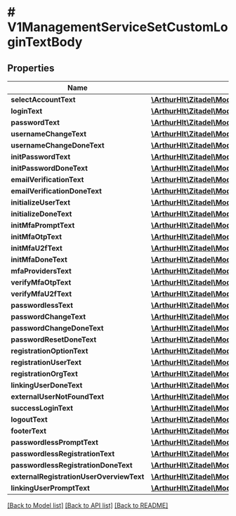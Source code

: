 # # V1ManagementServiceSetCustomLoginTextBody

## Properties

Name | Type | Description | Notes
------------ | ------------- | ------------- | -------------
**selectAccountText** | [**\ArthurHlt\Zitadel\Model\V1SelectAccountScreenText**](V1SelectAccountScreenText.md) |  | [optional]
**loginText** | [**\ArthurHlt\Zitadel\Model\V1LoginScreenText**](V1LoginScreenText.md) |  | [optional]
**passwordText** | [**\ArthurHlt\Zitadel\Model\V1PasswordScreenText**](V1PasswordScreenText.md) |  | [optional]
**usernameChangeText** | [**\ArthurHlt\Zitadel\Model\V1UsernameChangeScreenText**](V1UsernameChangeScreenText.md) |  | [optional]
**usernameChangeDoneText** | [**\ArthurHlt\Zitadel\Model\V1UsernameChangeDoneScreenText**](V1UsernameChangeDoneScreenText.md) |  | [optional]
**initPasswordText** | [**\ArthurHlt\Zitadel\Model\V1InitPasswordScreenText**](V1InitPasswordScreenText.md) |  | [optional]
**initPasswordDoneText** | [**\ArthurHlt\Zitadel\Model\V1InitPasswordDoneScreenText**](V1InitPasswordDoneScreenText.md) |  | [optional]
**emailVerificationText** | [**\ArthurHlt\Zitadel\Model\V1EmailVerificationScreenText**](V1EmailVerificationScreenText.md) |  | [optional]
**emailVerificationDoneText** | [**\ArthurHlt\Zitadel\Model\V1EmailVerificationDoneScreenText**](V1EmailVerificationDoneScreenText.md) |  | [optional]
**initializeUserText** | [**\ArthurHlt\Zitadel\Model\V1InitializeUserScreenText**](V1InitializeUserScreenText.md) |  | [optional]
**initializeDoneText** | [**\ArthurHlt\Zitadel\Model\V1InitializeUserDoneScreenText**](V1InitializeUserDoneScreenText.md) |  | [optional]
**initMfaPromptText** | [**\ArthurHlt\Zitadel\Model\V1InitMFAPromptScreenText**](V1InitMFAPromptScreenText.md) |  | [optional]
**initMfaOtpText** | [**\ArthurHlt\Zitadel\Model\V1InitMFAOTPScreenText**](V1InitMFAOTPScreenText.md) |  | [optional]
**initMfaU2fText** | [**\ArthurHlt\Zitadel\Model\V1InitMFAU2FScreenText**](V1InitMFAU2FScreenText.md) |  | [optional]
**initMfaDoneText** | [**\ArthurHlt\Zitadel\Model\V1InitMFADoneScreenText**](V1InitMFADoneScreenText.md) |  | [optional]
**mfaProvidersText** | [**\ArthurHlt\Zitadel\Model\V1MFAProvidersText**](V1MFAProvidersText.md) |  | [optional]
**verifyMfaOtpText** | [**\ArthurHlt\Zitadel\Model\V1VerifyMFAOTPScreenText**](V1VerifyMFAOTPScreenText.md) |  | [optional]
**verifyMfaU2fText** | [**\ArthurHlt\Zitadel\Model\V1VerifyMFAU2FScreenText**](V1VerifyMFAU2FScreenText.md) |  | [optional]
**passwordlessText** | [**\ArthurHlt\Zitadel\Model\V1PasswordlessScreenText**](V1PasswordlessScreenText.md) |  | [optional]
**passwordChangeText** | [**\ArthurHlt\Zitadel\Model\V1PasswordChangeScreenText**](V1PasswordChangeScreenText.md) |  | [optional]
**passwordChangeDoneText** | [**\ArthurHlt\Zitadel\Model\V1PasswordChangeDoneScreenText**](V1PasswordChangeDoneScreenText.md) |  | [optional]
**passwordResetDoneText** | [**\ArthurHlt\Zitadel\Model\V1PasswordResetDoneScreenText**](V1PasswordResetDoneScreenText.md) |  | [optional]
**registrationOptionText** | [**\ArthurHlt\Zitadel\Model\V1RegistrationOptionScreenText**](V1RegistrationOptionScreenText.md) |  | [optional]
**registrationUserText** | [**\ArthurHlt\Zitadel\Model\V1RegistrationUserScreenText**](V1RegistrationUserScreenText.md) |  | [optional]
**registrationOrgText** | [**\ArthurHlt\Zitadel\Model\V1RegistrationOrgScreenText**](V1RegistrationOrgScreenText.md) |  | [optional]
**linkingUserDoneText** | [**\ArthurHlt\Zitadel\Model\V1LinkingUserDoneScreenText**](V1LinkingUserDoneScreenText.md) |  | [optional]
**externalUserNotFoundText** | [**\ArthurHlt\Zitadel\Model\V1ExternalUserNotFoundScreenText**](V1ExternalUserNotFoundScreenText.md) |  | [optional]
**successLoginText** | [**\ArthurHlt\Zitadel\Model\V1SuccessLoginScreenText**](V1SuccessLoginScreenText.md) |  | [optional]
**logoutText** | [**\ArthurHlt\Zitadel\Model\V1LogoutDoneScreenText**](V1LogoutDoneScreenText.md) |  | [optional]
**footerText** | [**\ArthurHlt\Zitadel\Model\V1FooterText**](V1FooterText.md) |  | [optional]
**passwordlessPromptText** | [**\ArthurHlt\Zitadel\Model\V1PasswordlessPromptScreenText**](V1PasswordlessPromptScreenText.md) |  | [optional]
**passwordlessRegistrationText** | [**\ArthurHlt\Zitadel\Model\V1PasswordlessRegistrationScreenText**](V1PasswordlessRegistrationScreenText.md) |  | [optional]
**passwordlessRegistrationDoneText** | [**\ArthurHlt\Zitadel\Model\V1PasswordlessRegistrationDoneScreenText**](V1PasswordlessRegistrationDoneScreenText.md) |  | [optional]
**externalRegistrationUserOverviewText** | [**\ArthurHlt\Zitadel\Model\V1ExternalRegistrationUserOverviewScreenText**](V1ExternalRegistrationUserOverviewScreenText.md) |  | [optional]
**linkingUserPromptText** | [**\ArthurHlt\Zitadel\Model\V1LinkingUserPromptScreenText**](V1LinkingUserPromptScreenText.md) |  | [optional]

[[Back to Model list]](../../README.md#models) [[Back to API list]](../../README.md#endpoints) [[Back to README]](../../README.md)
